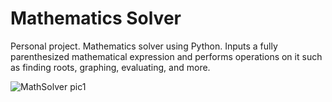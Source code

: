 # Mathematics Solver
Personal project. Mathematics solver using Python. Inputs a fully parenthesized mathematical expression and performs operations on it such as finding roots, graphing, evaluating, and more. 

![MathSolver pic1](https://user-images.githubusercontent.com/22718501/122484345-691b9900-cfa2-11eb-858d-5f1210e202fc.png)
